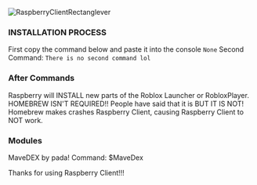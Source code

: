 ![RaspberryClientRectanglever](https://github.com/samxCoding/Raspberry_Client/assets/100733048/c91fe7c0-fafe-4017-91ba-b31287079d73)


### INSTALLATION PROCESS
First copy the command below and paste it into the console
```None```
Second Command:
```There is no second command lol```
### After Commands
Raspberry will INSTALL new parts of the Roblox Launcher or RobloxPlayer.
HOMEBREW ISN'T REQUIRED!!
People have said that it is BUT IT IS NOT! Homebrew makes crashes Raspberry Client, causing Raspberry Client to NOT work.
### Modules
MaveDEX by pada!
Command: $MaveDex


Thanks for using Raspberry Client!!!

